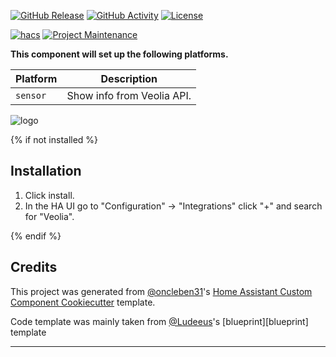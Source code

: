 [![GitHub Release][releases-shield]][releases]
[![GitHub Activity][commits-shield]][commits]
[![License][license-shield]][license]

[![hacs][hacsbadge]][hacs]
[![Project Maintenance][maintenance-shield]][user_profile]

**This component will set up the following platforms.**

| Platform | Description                |
| -------- | -------------------------- |
| `sensor` | Show info from Veolia API. |

![logo][logoimg]

{% if not installed %}

## Installation

1. Click install.
1. In the HA UI go to "Configuration" -> "Integrations" click "+" and search for "Veolia".

{% endif %}

<!---->

## Credits

This project was generated from [@oncleben31](https://github.com/oncleben31)'s [Home Assistant Custom Component Cookiecutter](https://github.com/oncleben31/cookiecutter-homeassistant-custom-component) template.

Code template was mainly taken from [@Ludeeus](https://github.com/ludeeus)'s [blueprint][blueprint] template

---

[commits-shield]: https://img.shields.io/github/commit-activity/y/tetienne/veolia-custom-component.svg?style=for-the-badge
[commits]: https://github.com/tetienne/veolia-custom-component/commits/main
[hacs]: https://hacs.xyz
[hacsbadge]: https://img.shields.io/badge/HACS-Custom-orange.svg?style=for-the-badge
[logoimg]: logo.png
[forum-shield]: https://img.shields.io/badge/community-forum-brightgreen.svg?style=for-the-badge
[forum]: https://community.home-assistant.io/
[license]: https://github.com/tetienne/veolia-custom-component/blob/main/LICENSE
[license-shield]: https://img.shields.io/github/license/tetienne/veolia-custom-component.svg?style=for-the-badge
[maintenance-shield]: https://img.shields.io/badge/maintainer-%40tetienne-blue.svg?style=for-the-badge
[releases-shield]: https://img.shields.io/github/release/tetienne/veolia-custom-component.svg?style=for-the-badge
[releases]: https://github.com/tetienne/veolia-custom-component/releases
[user_profile]: https://github.com/tetienne
